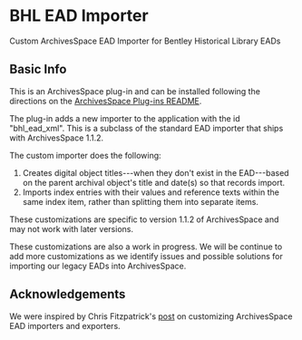 BHL EAD Importer
================
Custom ArchivesSpace EAD Importer for Bentley Historical Library EADs

Basic Info
----------
This is an ArchivesSpace plug-in and can be installed following the directions on the [ArchivesSpace Plug-ins README](https://github.com/archivesspace/archivesspace/tree/master/plugins).

The plug-in adds a new importer to the application with the id "bhl_ead_xml". This is a subclass of the standard EAD importer that ships with ArchivesSpace 1.1.2.

The custom importer does the following:

  1. Creates digital object titles---when they don't exist in the EAD---based on the parent archival object's title and date(s) so that records import.
  2. Imports index entries with their values and reference texts within the same index item, rather than splitting them into separate items.
  
These customizations are specific to version 1.1.2 of ArchivesSpace and may not work with later versions.

These customizations are also a work in progress. We will be continue to add more customizations as we identify issues and possible solutions for importing our legacy EADs into ArchivesSpace. 

Acknowledgements
----------------
We were inspired by Chris Fitzpatrick's [post](https://archivesspace.atlassian.net/wiki/pages/viewpage.action;jsessionid=B61CF1FF951457641EDB06B6FAA9C599?pageId=18088140) on customizing ArchivesSpace EAD importers and exporters.